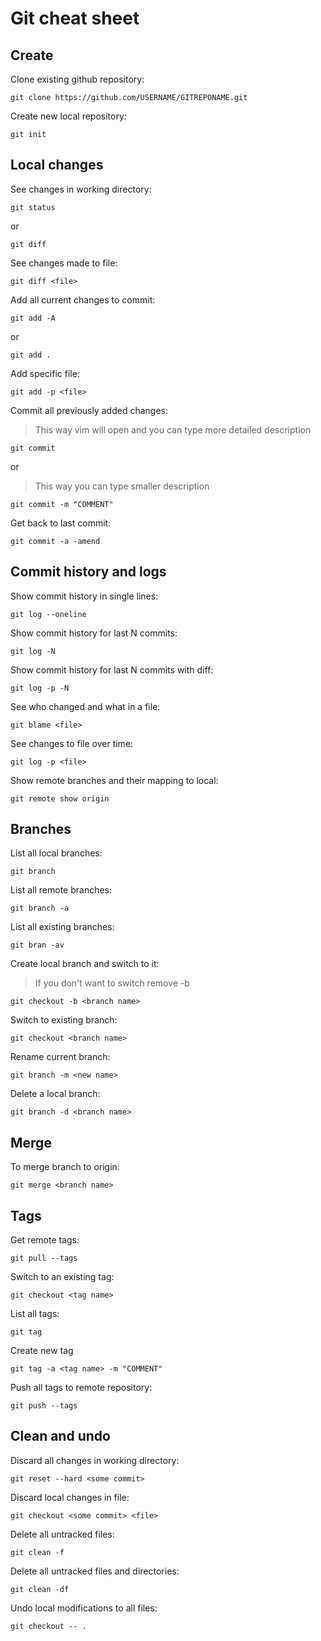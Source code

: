 # Git cheat sheet

## Create
Clone existing github repository:

```
git clone https://github.com/USERNAME/GITREPONAME.git
```

Create new local repository:

```
git init
```

## Local changes
See changes in working directory:

```
git status
```
or

```
git diff
```

See changes made to file:

```
git diff <file>
```

Add all current changes to commit:

```
git add -A
```
or

```
git add .
```

Add specific file:

```
git add -p <file>
```

Commit all previously added changes:

> This way vim will open and you can type more detailed description

```
git commit
```
or

> This way you can type smaller description

```
git commit -m "COMMENT"
```

Get back to last commit:

```
git commit -a -amend
```

## Commit history and logs

Show commit history in single lines:

```
git log --oneline
```

Show commit history for last N commits:

```
git log -N
```

Show commit history for last N commits with diff:

```
git log -p -N
```

See who changed and what in a file:

```
git blame <file>
```

See changes to file over time:

```
git log -p <file>
```

Show remote branches and their mapping to local:

```
git remote show origin
```

## Branches

List all local branches:

```
git branch
```

List all remote branches:

```
git branch -a
```

List all existing branches:

```
git bran -av
```

Create local branch and switch to it:

> If you don't want to switch remove -b

```
git checkout -b <branch name>
```

Switch to existing branch:

```
git checkout <branch name>
```

Rename current branch:

```
git branch -m <new name>
```

Delete a local branch:

```
git branch -d <branch name>
```

## Merge

To merge branch to origin:

```
git merge <branch name>
```

## Tags

Get remote tags:

```
git pull --tags
```

Switch to an existing tag:

```
git checkout <tag name>
```

List all tags:

```
git tag
```

Create new tag

```
git tag -a <tag name> -m "COMMENT"
```

Push all tags to remote repository:

```
git push --tags
```

## Clean and undo

Discard all changes in working directory:

```
git reset --hard <some commit>
```

Discard local changes in file:

```
git checkout <some commit> <file>
```

Delete all untracked files:

```
git clean -f
```

Delete all untracked files and directories:

```
git clean -df
```

Undo local modifications to all files:

```
git checkout -- .
```
